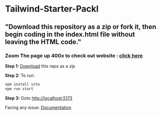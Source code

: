 # Tailwind-Starter-Packl
## "Download this repository as a zip or fork it, then begin coding in the index.html file without leaving the HTML code."
### Zoom The page up  400x to check out website : [click here](https://nishitbaria.github.io/Tailwind-Starter-Packl/)

**Step 1:** [Download](https://github.com/thepranaygupta/html-tailwind-css-starter-pack/archive/refs/heads/main.zip) this repo as a zip

**Step 2:** To run:

```bash
npm install vite
npm run start
```

**Step 3:** Goto [http://localhost:5173](http://localhost:5173)

Facing any issue: [Documentation](https://tailwindcss.com/docs/installation/using-postcss)
